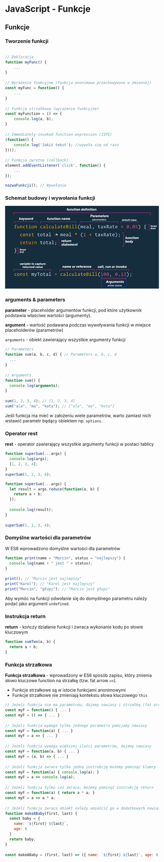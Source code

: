 # JavaScript - Funkcje

## Funkcje

### Tworzenie funkcji

```javascript

// Deklaracja
function myFunc() {
    ...
}

// Wyrażenie funkcyjne (funkcja anonimowa przechowywana w zmiennej)
const myFunc = function() {
    ...
}

// Funkcja strzałkowa (wyrażenie funkcyjne)
const myFunction = () => {
    console.log(a, b);
}

// Immediately-invoked function expression (IIFE)
(function() {
    console.log('Jakiś tekst'); //wywoła się od razu
})();

// Funkcja zwrotna (callback)
element.addEventListener('click', function() {
    ...
});
```

```javascript
nazwaFunkcji(); // Wywołanie
```

### Schemat budowy i wywołania funkcji

![Function Definition](img/function_definition.png)

### arguments & parameters

**parameter** - placeholder argumentów funkcji, pod które użytkownik podstawia właściwe wartości (argumenty).

**argument** - wartość podawana podczas wywoływania funkcji w miejsce placeholderów (parametrów)

`arguments` - obiekt zawierający wszystkie argumenty funkcji

```javascript
// Parameters
function sum(a, b, c, d) { // Parameters a, b, c, d
  ...
}

// Arguments
function sum() {
  console.log(arguments);
}

sum(1, 2, 3, 4); // [1, 2, 3, 4]
sum("ala", "ma", "kota"); // ["ala", "ma", "kota"]
```

Jeśli funkcja ma mieć w założeniu wiele parametrów, warto zamiast nich wstawić parametr będący obiektem np. `options`.

### Operator rest

**rest** - operator zawierający wszystkie argumenty funkcji w postaci tablicy

```javascript
function superSum(...args) {
  console.log(args);
  [1, 2, 3, 4];
}
superSum(1, 2, 3, 4);
```

```javascript
function superSum(...args) {
  let result = args.reduce(function(a, b) {
    return a + b;
  });

  console.log(result);
}

superSum(1, 2, 3, 4);
```

### Domyślne wartości dla parametrów

W ES6 wprowadzono domyślne wartości dla parametrów

```javascript
function print(name = "Marcin", status = "najlepszy") {
  console.log(name + " jest " + status);
}

print(); // "Marcin jest najlepszy"
print("Karol"); // "Karol jest najlepszy"
print("Marcin", "głupi"); // "Marcin jest głupi"
```

Aby wymóc na funkcji odwołanie się do domyślnego parametru należy podać jako argument `undefined`.

### Instrukcja return

**return** - kończy działanie funkcji i zwraca wykonanie kodu po słowie kluczowym

```javascript
function sumTwo(a, b) {
  return a + b;
}
```

### Funkcja strzałkowa

**Funkcja strzałkowa** - wprowadzony w ES6 sposób zapisu, który zmienia słowo kluczowe function na strzałkę (tzw. fat arrow `=>`).

- Funkcje strzałkowe są w istocie funkcjami anonimowymi
- Funkcje strzałkowe nie zmieniają kontekstu słowa kluczowego `this`

```javascript
// Jeżeli funkcja nie ma parametrów, dajemy nawiasy i strzałkę (fat arrow)
const myF = function() { ... }
const myF = () => { ... }

// Jeżeli funkcja wymaga tylko jednego parametru pomijamy nawiasy
const myF = function(a) { ... }
const myF = a => { ... }

// Jeżeli funkcja wymaga większej ilości parametrów, dajemy nawiasy
const myF = function(a, b) { ... }
const myF = (a, b) => { ... }

// Jeżeli funkcja zwraca tylko jedną instrukcję możemy pominąć klamry
const myF = function(a) { console.log(a); }
const myF = a => console.log(a);

// Jeżeli funkcja tylko coś zwraca, możemy pominąć instrukcję return
const myF = function(a) { return a * a; }
const myF = a => a * a;

// Jeżeli funkcja zwraca obiekt należy umieścić go w dodatkowych nawiasach okrągłych
function makeABaby(first, last) {
  const baby = {
    name: `${first} ${last}`,
    age: 0
  }
  return baby;
}

const makeABaby = (first, last) => ({ name: `${first} ${last}`, age: 0 });
```
